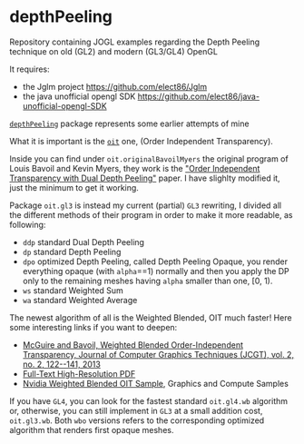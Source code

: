 depthPeeling
============

Repository containing JOGL examples regarding the Depth Peeling technique on old (GL2) and modern (GL3/GL4) OpenGL

It requires:

- the Jglm project https://github.com/elect86/Jglm
- the java unofficial opengl SDK https://github.com/elect86/java-unofficial-opengl-SDK


[`depthPeeling`](https://github.com/elect86/depthPeeling/tree/master/DepthPeeling/src/depthPeeling) package represents some earlier attempts of mine

What it is important is the [`oit`](https://github.com/elect86/depthPeeling/tree/master/DepthPeeling/src/oit) one, (Order Independent Transparency).

Inside you can find under `oit.originalBavoilMyers` the original program of Louis Bavoil and Kevin Myers, they work is the ["Order Independent Transparency with Dual Depth Peeling"](http://developer.download.nvidia.com/SDK/10/opengl/src/dual_depth_peeling/doc/DualDepthPeeling.pdf) paper. I have slighlty modified it, just the minimum to get it working.

Package `oit.gl3` is instead my current (partial) `GL3` rewriting, I divided all the different methods of their program in order to make it more readable, as following:

- `ddp` standard Dual Depth Peeling
- `dp` standard Depth Peeling 
- `dpo` optimized Depth Peeling, called Depth Peeling Opaque, you render everything opaque (with `alpha`==1) normally and then you apply the DP only to the remaining meshes having `alpha` smaller than one, [0, 1).
- `ws` standard Weighted Sum
- `wa` standard Weighted Average

The newest algorithm of all is the Weighted Blended, OIT much faster! Here some interesting links if you want to deepen:

- [McGuire and Bavoil, Weighted Blended Order-Independent Transparency, Journal of Computer Graphics Techniques (JCGT), vol. 2, no. 2, 122--141, 2013](http://jcgt.org/published/0002/02/09/)
- [Full-Text High-Resolution PDF](http://jcgt.org/published/0002/02/09/paper.pdf)
- [Nvidia Weighted Blended OIT Sample](http://docs.nvidia.com/gameworks/content/gameworkslibrary/graphicssamples/opengl_samples/weightedblendedoitsample.htm), Graphics and Compute Samples

If you have `GL4`, you can look for the fastest standard `oit.gl4.wb` algorithm or, otherwise, you can still implement in `GL3` at a small addition cost, `oit.gl3.wb`.
Both `wbo` versions refers to the corresponding optimized algorithm that renders first opaque meshes.
